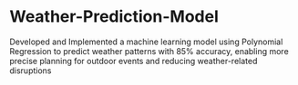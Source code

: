 # Weather-Prediction-Model
Developed and Implemented a machine learning model using Polynomial Regression to predict weather patterns with 85% accuracy, enabling more precise planning for outdoor events and reducing weather-related disruptions
